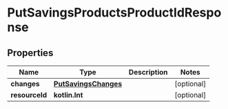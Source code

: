 
# PutSavingsProductsProductIdResponse

## Properties
| Name | Type | Description | Notes |
| ------------ | ------------- | ------------- | ------------- |
| **changes** | [**PutSavingsChanges**](PutSavingsChanges.md) |  |  [optional] |
| **resourceId** | **kotlin.Int** |  |  [optional] |



